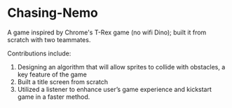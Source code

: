 # Chasing-Nemo
A game inspired by Chrome's T-Rex game (no wifi Dino); built it from scratch with two teammates. 

Contributions include:
1. Designing an algorithm that will allow sprites to collide with obstacles, a key feature of the game
2. Built a title screen from scratch
3. Utilized a listener to enhance user’s game experience and kickstart game in a faster method.

